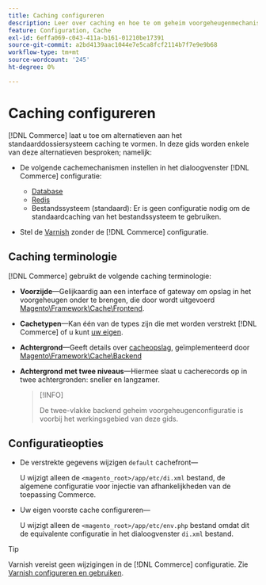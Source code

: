 ```yaml
---
title: Caching configureren
description: Leer over caching en hoe te om geheim voorgeheugenmechanismen voor de toepassing van Adobe Commerce en van de Magento Open Source te vormen.
feature: Configuration, Cache
exl-id: 6effa069-c043-411a-b161-01210be17391
source-git-commit: a2bd4139aac1044e7e5ca8fcf2114b7f7e9e9b68
workflow-type: tm+mt
source-wordcount: '245'
ht-degree: 0%

---
```


# Caching configureren

[!DNL Commerce] laat u toe om alternatieven aan het standaarddossiersysteem caching te vormen. In deze gids worden enkele van deze alternatieven besproken; namelijk:

- De volgende cachemechanismen instellen in het dialoogvenster [!DNL Commerce] configuratie:

   - [Database](https://developer.adobe.com/commerce/php/development/cache/partial/database-caching/)
   - [Redis](config-redis.md)
   - Bestandssysteem (standaard): Er is geen configuratie nodig om de standaardcaching van het bestandssysteem te gebruiken.

- Stel de [Varnish](config-varnish.md) zonder de [!DNL Commerce] configuratie.

## Caching terminologie

[!DNL Commerce] gebruikt de volgende caching terminologie:

- **Voorzijde**—Gelijkaardig aan een interface of gateway om opslag in het voorgeheugen onder te brengen, die door wordt uitgevoerd [Magento\Framework\Cache\Frontend](https://github.com/magento/magento2/tree/2.4/lib/internal/Magento/Framework/Cache/Frontend).
- **Cachetypen**—Kan één van de types zijn die met worden verstrekt [!DNL Commerce] of u kunt [uw eigen](https://developer.adobe.com/commerce/php/development/cache/partial/cache-type/).
- **Achtergrond**—Geeft details over [cacheopslag](https://framework.zend.com/manual/1.12/en/zend.cache.backends.html), geïmplementeerd door [Magento\Framework\Cache\Backend](https://github.com/magento/magento2/tree/2.4/lib/internal/Magento/Framework/Cache/Backend)
- **Achtergrond met twee niveaus**—Hiermee slaat u cacherecords op in twee achtergronden: sneller en langzamer.

   >[!INFO]
   >
   >De twee-vlakke backend geheim voorgeheugenconfiguratie is voorbij het werkingsgebied van deze gids.

## Configuratieopties

- De verstrekte gegevens wijzigen `default` cachefront—

   U wijzigt alleen de `<magento_root>/app/etc/di.xml` bestand, de algemene configuratie voor injectie van afhankelijkheden van de toepassing Commerce.

- Uw eigen voorste cache configureren—

   U wijzigt alleen de `<magento_root>/app/etc/env.php` bestand omdat dit de equivalente configuratie in het dialoogvenster `di.xml` bestand.

>[!TIP]
>
>Varnish vereist geen wijzigingen in de [!DNL Commerce] configuratie. Zie [Varnish configureren en gebruiken](config-varnish.md).
